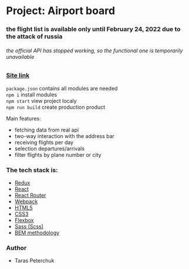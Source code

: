 # Project: Airport board

### the flight list is available only until February 24, 2022 due to the attack of russia

###### the official API has stopped working, so the functional one is temporarily unavailable

### [Site link](https://dulcet-lamington-4ec50f.netlify.app/)

`package.json` contains all modules are needed<br>
`npm i` install modules<br>
`npm start` view project localy<br>
`npm run build` create production product<br>

Main features:

- fetching data from real api
- two-way interaction with the address bar
- receiving flights per day
- selection departures/arrivals
- filter flights by plane number or city

### The tech stack is:

- [Redux](https://redux.js.org/)
- [React](https://uk.reactjs.org/)
- [React Router](https://v5.reactrouter.com/)
- [Webpack](https://webpack.js.org/)
- [HTML5](https://en.wikipedia.org/wiki/HTML5)
- [CSS3](https://en.wikipedia.org/wiki/Cascading_Style_Sheets)
- [Flexbox](https://en.wikipedia.org/wiki/CSS_Flexible_Box_Layout)
- [Sass (Scss)](https://sass-lang.com/)
- [BEM methodology](https://en.bem.info/methodology/)

### Author

- Taras Peterchuk
